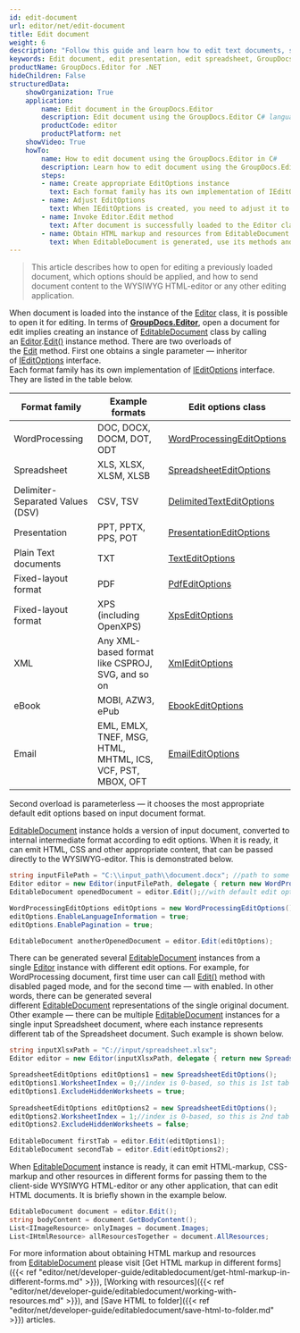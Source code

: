 ```yaml
---
id: edit-document
url: editor/net/edit-document
title: Edit document
weight: 6
description: "Follow this guide and learn how to edit text documents, spreadsheets and presentations using GroupDocs.Editor for .NET API features."
keywords: Edit document, edit presentation, edit spreadsheet, GroupDocs.Editor
productName: GroupDocs.Editor for .NET
hideChildren: False
structuredData:
    showOrganization: True
    application:    
        name: Edit document in the GroupDocs.Editor
        description: Edit document using the GroupDocs.Editor C# language
        productCode: editor
        productPlatform: net 
    showVideo: True
    howTo:
        name: How to edit document using the GroupDocs.Editor in C#
        description: Learn how to edit document using the GroupDocs.Editor in C# step by step
        steps:
        - name: Create appropriate EditOptions instance
          text: Each format family has its own implementation of IEditOptions interface. You need to create an inheritor of the IEditOptions interface, that is corresponding to the format family of the input document
        - name: Adjust EditOptions
          text: When IEditOptions is created, you need to adjust it to meet your needs — select pagination mode (for WordProcessing documents), desired tab (Spreadsheet), slide (Presentation), or separator (Delimiter-separated values) etc.        
        - name: Invoke Editor.Edit method
          text: After document is successfully loaded to the Editor class instance and appropriate EditOptions are ready, call Editor.Edit method with specified options and obtain an instance of generated EditableDocument
        - name: Obtain HTML markup and resources from EditableDocument
          text: When EditableDocument is generated, use its methods and properties to obtain HTML-markup and all related HTML resuources (stylesheets, fonts, images, audio) in order to send and use them in the WYSIWYG HTML-editor.
---
```

> This article describes how to open for editing a previously loaded document, which options should be applied, and how to send document content to the WYSIWYG HTML-editor or any other editing application.

When document is loaded into the instance of the [Editor](https://reference.groupdocs.com/editor/net/groupdocs.editor/editor) class, it is possible to open it for editing. In terms of [**GroupDocs.Editor**](https://products.groupdocs.com/editor/net), open a document for edit implies creating an instance of [EditableDocument](https://reference.groupdocs.com/editor/net/groupdocs.editor/editabledocument) class by calling an [Editor](https://reference.groupdocs.com/editor/net/groupdocs.editor/editor).[Edit()](https://reference.groupdocs.com/editor/net/groupdocs.editor/editor/edit) instance method. There are two overloads of the [Edit](https://reference.groupdocs.com/editor/net/groupdocs.editor/editor/edit) method. First one obtains a single parameter — inheritor of [IEditOptions](https://reference.groupdocs.com/editor/net/groupdocs.editor.options/ieditoptions) interface.  
Each format family has its own implementation of [IEditOptions](https://reference.groupdocs.com/editor/net/groupdocs.editor.options/ieditoptions) interface. They are listed in the table below.

| Format family | Example formats | Edit options class |
| --- | --- | --- |
| WordProcessing | DOC, DOCX, DOCM, DOT, ODT | [WordProcessingEditOptions](https://reference.groupdocs.com/editor/net/groupdocs.editor.options/wordprocessingeditoptions) |
| Spreadsheet | XLS, XLSX, XLSM, XLSB | [SpreadsheetEditOptions](https://reference.groupdocs.com/editor/net/groupdocs.editor.options/spreadsheeteditoptions) |
| Delimiter-Separated Values (DSV) | CSV, TSV | [DelimitedTextEditOptions](https://reference.groupdocs.com/editor/net/groupdocs.editor.options/delimitedtexteditoptions) |
| Presentation | PPT, PPTX, PPS, POT | [PresentationEditOptions](https://reference.groupdocs.com/editor/net/groupdocs.editor.options/presentationeditoptions) |
| Plain Text documents | TXT | [TextEditOptions](https://reference.groupdocs.com/editor/net/groupdocs.editor.options/texteditoptions) |
| Fixed-layout format | PDF | [PdfEditOptions](https://reference.groupdocs.com/editor/net/groupdocs.editor.options/pdfeditoptions) |
| Fixed-layout format | XPS (including OpenXPS) | [XpsEditOptions](https://reference.groupdocs.com/editor/net/groupdocs.editor.options/xpseditoptions) |
| XML | Any XML-based format like CSPROJ, SVG, and so on | [XmlEditOptions](https://reference.groupdocs.com/editor/net/groupdocs.editor.options/xmleditoptions) |
| eBook | MOBI, AZW3, ePub | [EbookEditOptions](https://reference.groupdocs.com/editor/net/groupdocs.editor.options/ebookeditoptions) |
| Email | EML, EMLX, TNEF, MSG, HTML, MHTML, ICS, VCF, PST, MBOX, OFT | [EmailEditOptions](https://reference.groupdocs.com/editor/net/groupdocs.editor.options/emaileditoptions) |

Second overload is parameterless — it chooses the most appropriate default edit options based on input document format.

[EditableDocument](https://reference.groupdocs.com/editor/net/groupdocs.editor/editabledocument) instance holds a version of input document, converted to internal intermediate format according to edit options. When it is ready, it can emit HTML, CSS and other appropriate content, that can be passed directly to the WYSIWYG-editor. This is demonstrated below.

```csharp
string inputFilePath = "C:\\input_path\\document.docx"; //path to some document
Editor editor = new Editor(inputFilePath, delegate { return new WordProcessingLoadOptions(); });
EditableDocument openedDocument = editor.Edit();//with default edit options

WordProcessingEditOptions editOptions = new WordProcessingEditOptions();
editOptions.EnableLanguageInformation = true;
editOptions.EnablePagination = true;

EditableDocument anotherOpenedDocument = editor.Edit(editOptions);
```

There can be generated several [EditableDocument](https://reference.groupdocs.com/editor/net/groupdocs.editor/editabledocument) instances from a single [Editor](https://reference.groupdocs.com/editor/net/groupdocs.editor/editor) instance with different edit options. For example, for WordProcessing document, first time user can call [Edit()](https://reference.groupdocs.com/editor/net/groupdocs.editor/editor/edit) method with disabled paged mode, and for the second time — with enabled. In other words, there can be generated several different [EditableDocument](https://reference.groupdocs.com/editor/net/groupdocs.editor/editabledocument) representations of the single original document. Other example — there can be multiple [EditableDocument](https://reference.groupdocs.com/editor/net/groupdocs.editor/editabledocument) instances for a single input Spreadsheet document, where each instance represents different tab of the Spreadsheet document. Such example is shown below.

```csharp
string inputXlsxPath = "C://input/spreadsheet.xlsx";
Editor editor = new Editor(inputXlsxPath, delegate { return new SpreadsheetLoadOptions(); });

SpreadsheetEditOptions editOptions1 = new SpreadsheetEditOptions();
editOptions1.WorksheetIndex = 0;//index is 0-based, so this is 1st tab
editOptions1.ExcludeHiddenWorksheets = true;
  
SpreadsheetEditOptions editOptions2 = new SpreadsheetEditOptions();
editOptions2.WorksheetIndex = 1;//index is 0-based, so this is 2nd tab
editOptions2.ExcludeHiddenWorksheets = false;
  
EditableDocument firstTab = editor.Edit(editOptions1);
EditableDocument secondTab = editor.Edit(editOptions2);
```

When [EditableDocument](https://reference.groupdocs.com/editor/net/groupdocs.editor/editabledocument) instance is ready, it can emit HTML-markup, CSS-markup and other resources in different forms for passing them to the client-side WYSIWYG HTML-editor or any other application, that can edit HTML documents. It is briefly shown in the example below.

```csharp
EditableDocument document = editor.Edit();
string bodyContent = document.GetBodyContent();
List<IImageResource> onlyImages = document.Images;
List<IHtmlResource> allResourcesTogether = document.AllResources;
```

For more information about obtaining HTML markup and resources from [EditableDocument](https://reference.groupdocs.com/editor/net/groupdocs.editor/editabledocument) please visit [Get HTML markup in different forms]({{< ref "editor/net/developer-guide/editabledocument/get-html-markup-in-different-forms.md" >}}), [Working with resources]({{< ref "editor/net/developer-guide/editabledocument/working-with-resources.md" >}}), and [Save HTML to folder]({{< ref "editor/net/developer-guide/editabledocument/save-html-to-folder.md" >}}) articles.
